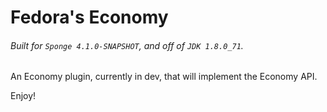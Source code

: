 # Fedora's Economy
###### Built for `Sponge 4.1.0-SNAPSHOT`, and off of `JDK 1.8.0_71`.

An Economy plugin, currently in dev, that will implement the Economy API.

Enjoy!
